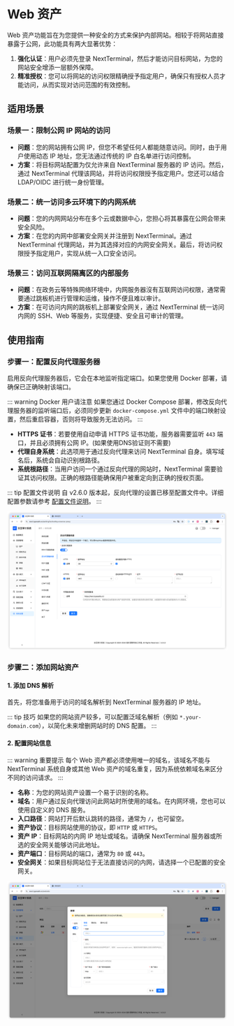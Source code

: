 # Web 资产

Web 资产功能旨在为您提供一种安全的方式来保护内部网站。相较于将网站直接暴露于公网，此功能具有两大显著优势：

1.  **强化认证**：用户必须先登录 NextTerminal，然后才能访问目标网站，为您的网站安全增添一层额外保障。
2.  **精准授权**：您可以将网站的访问权限精确授予指定用户，确保只有授权人员才能访问，从而实现对访问范围的有效控制。

## 适用场景

### 场景一：限制公网 IP 网站的访问

-   **问题**：您的网站拥有公网 IP，但您不希望任何人都能随意访问。同时，由于用户使用动态 IP 地址，您无法通过传统的 IP 白名单进行访问控制。
-   **方案**：将目标网站配置为仅允许来自 NextTerminal 服务器的 IP 访问。然后，通过 NextTerminal 代理该网站，并将访问权限授予指定用户。您还可以结合 LDAP/OIDC 进行统一身份管理。

### 场景二：统一访问多云环境下的内网系统

-   **问题**：您的内网网站分布在多个云或数据中心，您担心将其暴露在公网会带来安全风险。
-   **方案**：在您的内网中部署安全网关并注册到 NextTerminal。通过 NextTerminal 代理网站，并为其选择对应的内网安全网关。最后，将访问权限授予指定用户，实现从统一入口安全访问。

### 场景三：访问互联网隔离区的内部服务

-   **问题**：在政务云等特殊网络环境中，内网服务器沒有互联网访问权限，通常需要通过跳板机进行管理和运维，操作不便且难以审计。
-   **方案**：在可访问内网的跳板机上部署安全网关，通过 NextTerminal 统一访问内网的 SSH、Web 等服务，实现便捷、安全且可审计的管理。

## 使用指南

### 步骤一：配置反向代理服务器

启用反向代理服务器后，它会在本地监听指定端口。如果您使用 Docker 部署，请确保已正确映射该端口。

::: warning Docker 用户请注意
如果您通过 Docker Compose 部署，修改反向代理服务器的监听端口后，必须同步更新 `docker-compose.yml` 文件中的端口映射设置，然后重启容器，否则将导致服务无法访问。
:::

-   **HTTPS 证书**：若要使用自动申请 HTTPS 证书功能，服务器需要监听 `443` 端口，并且必须拥有公网 IP。(如果使用DNS验证则不需要)
-   **代理自身系统**：此选项用于通过反向代理来访问 NextTerminal 自身。填写域名后，系统会自动识别根路径。
-   **系统根路径**：当用户访问一个通过反向代理的网站时，NextTerminal 需要验证其访问权限。正确的根路径能确保用户被重定向到正确的授权页面。

::: tip 配置文件说明
自 v2.6.0 版本起，反向代理的设置已移至配置文件中。详细配置参数请参考 [配置文件说明](../install/config-desc.md#反向代理配置)。
:::

![反向代理服务器配置](images/reverse-proxy.png)

### 步骤二：添加网站资产

#### 1. 添加 DNS 解析

首先，将您准备用于访问的域名解析到 NextTerminal 服务器的 IP 地址。

::: tip 技巧
如果您的网站资产较多，可以配置泛域名解析（例如 `*.your-domain.com`），以简化未来增删网站时的 DNS 配置。
:::

#### 2. 配置网站信息

::: warning 重要提示
每个 Web 资产都必须使用唯一的域名，该域名不能与 NextTerminal 系统自身或其他 Web 资产的域名重复，因为系统依赖域名来区分不同的访问请求。
:::

-   **名称**：为您的网站资产设置一个易于识别的名称。
-   **域名**：用户通过反向代理访问此网站时所使用的域名。在内网环境，您也可以使用自定义的 DNS 服务。
-   **入口路径**：网站打开后默认跳转的路径，通常为 `/`，也可留空。
-   **资产协议**：目标网站使用的协议，即 `HTTP` 或 `HTTPS`。
-   **资产 IP**：目标网站的内网 IP 地址或域名。请确保 NextTerminal 服务器或所选的安全网关能够访问此地址。
-   **资产端口**：目标网站的端口，通常为 `80` 或 `443`。
-   **安全网关**：如果目标网站位于无法直接访问的内网，请选择一个已配置的安全网关。

![添加网站资产](images/reverse-proxy-post.png)
